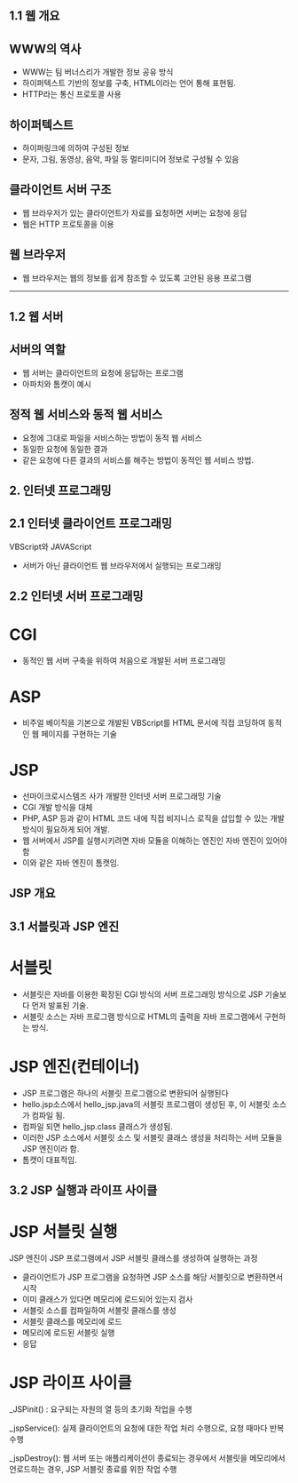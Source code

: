 ## 1.1 웹 개요

## WWW의 역사
- WWW는 팀 버너스리가 개발한 정보 공유 방식
- 하이퍼텍스트 기반의 정보를 구축, HTML이라는 언어 통해 표현됨.
- HTTP라는 통신 프로토콜 사용

## 하이퍼텍스트
- 하이퍼링크에 의하여 구성된 정보
- 문자, 그림, 동영상, 음악, 파일 등 멀티미디어 정보로 구성될 수 있음

## 클라이언트 서버 구조
- 웹 브라우저가 있는 클라이언트가 자료를 요청하면 서버는 요청에 응답
- 웹은 HTTP 프로토콜을 이용

## 웹 브라우저
- 웹 브라우저는 웹의 정보를 쉽게 참조할 수 있도록 고안된 응용 프로그램

------------------------------------------------------------------

## 1.2 웹 서버

## 서버의 역할

- 웹 서버는 클라이언트의 요청에 응답하는 프로그램
- 아파치와 톰캣이 예시

## 정적 웹 서비스와 동적 웹 서비스
- 요청에 그대로 파일을 서비스하는 방법이 동적 웹 서비스
- 동일한 요청에 동일한 결과
- 같은 요청에 다른 결과의 서비스를 해주는 방법이 동적인 웹 서비스 방법.

## 2. 인터넷 프로그래밍
## 2.1 인터넷 클라이언트 프로그래밍

VBScript와 JAVAScript
- 서버가 아닌 클라이언트 웹 브라우저에서 실행되는 프로그래밍

## 2.2 인터넷 서버 프로그래밍

# CGI
- 동적인 웹 서버 구축을 위하여 처음으로 개발된 서버 프로그래밍

# ASP
- 비주얼 베이직을 기본으로 개발된 VBScript를 HTML 문서에 직접 코딩하여 동적인 웹 페이지를 구현하는 기술

# JSP
- 선마이크로시스템즈 사가 개발한 인터넷 서버 프로그래밍 기술
- CGI 개발 방식을 대체
- PHP, ASP 등과 같이 HTML 코드 내에 직접 비지니스 로직을 삽입할 수 있는 개발 방식이 필요하게 되어 개발.
- 웹 서버에서 JSP를 실행시키려면 자바 모듈을 이해하는 엔진인 자바 엔진이 있어야 함
- 이와 같은 자바 엔진이 톰캣임.

## JSP 개요
## 3.1 서블릿과 JSP 엔진

# 서블릿
- 서블릿은 자바를 이용한 확장된 CGI 방식의 서버 프로그래밍 방식으로 JSP 기술보다 먼저 발표된 기술.
- 서블릿 소스는 자바 프로그램 방식으로 HTML의 출력을 자바 프로그램에서 구현하는 방식.

# JSP 엔진(컨테이너)
- JSP 프로그램은 하나의 서블릿 프로그램으로 변환되어 실행된다
- hello.jsp소스에서 hello_jsp.java의 서블릿 프로그램이 생성된 후, 이 서블릿 소스가 컴파일 됨.
- 컴파일 되면 hello_jsp.class 클래스가 생성됨.
- 이러한 JSP 소스에서 서블릿 소스 및 서블릿 클래스 생성을 처리하는 서버 모듈을 JSP 엔진이라 함.
- 톰캣이 대표적임.

## 3.2 JSP 실행과 라이프 사이클

# JSP 서블릿 실행

JSP 엔진이 JSP 프로그램에서 JSP 서블릿 클래스를 생성하여 실행하는 과정

- 클라이언트가 JSP 프로그램을 요청하면 JSP 소스를 해당 서블릿으로 변환하면서 시작
- 이미 클래스가 있다면 메모리에 로드되어 있는지 검사
- 서블릿 소스를 컴파일하여 서블릿 클래스를 생성
- 서블릿 클래스를 메모리에 로드
- 메모리에 로드된 서블릿 실행
- 응답

# JSP 라이프 사이클

_JSPinit() : 요구되는 자원의 열 등의 초기화 작업을 수행

_jspService(): 실제 클라이언트의 요청에 대한 작업 처리 수행으로, 요청 때마다 반복 수행

_jspDestroy(): 웹 서버 또는 애플리케이션이 종료되는 경우에서 서블릿을 메모리에서 언로드하는 경우, JSP 서블릿 종료를 위한 작업 수행
